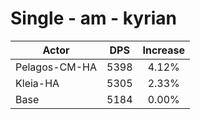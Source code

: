 # Single - am - kyrian
| Actor | DPS | Increase |
|---|:---:|:---:|
|Pelagos-CM-HA|5398|4.12%|
|Kleia-HA|5305|2.33%|
|Base|5184|0.00%|
